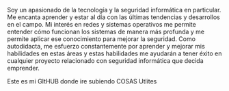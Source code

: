 
Soy un apasionado de la tecnología y la seguridad informática en particular. Me encanta aprender y estar al día con las últimas tendencias y desarrollos en el campo. Mi interés en redes y sistemas operativos me permite entender cómo funcionan los sistemas de manera más profunda y me permite aplicar ese conocimiento para mejorar la seguridad. Como autodidacta, me esfuerzo constantemente por aprender y mejorar mis habilidades en estas áreas y estas habilidades me ayudarán a tener éxito en cualquier proyecto relacionado con seguridad informática que decida emprender.

Este es mi GItHUB donde ire subiendo COSAS Utlites
